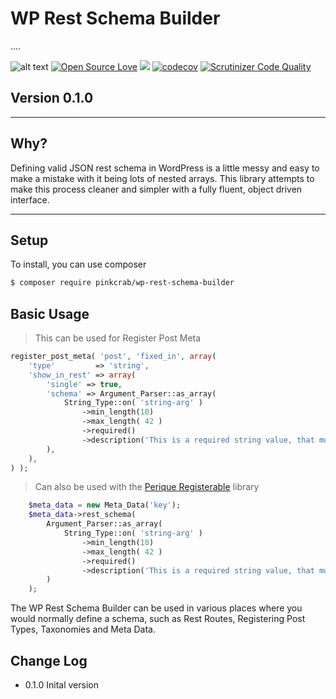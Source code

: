 # WP Rest Schema Builder

....

![alt text](https://img.shields.io/badge/Current_Version-0.1.0-yellow.svg?style=flat " ") 
[![Open Source Love](https://badges.frapsoft.com/os/mit/mit.svg?v=102)]()
![](https://github.com/Pink-Crab/Perique-Route/workflows/GitHub_CI/badge.svg " ")
[![codecov](https://codecov.io/gh/Pink-Crab/Perique-Route/branch/master/graph/badge.svg?token=4yEceIaSFP)](https://codecov.io/gh/Pink-Crab/Perique-Route) [![Scrutinizer Code Quality](https://scrutinizer-ci.com/g/Pink-Crab/Perique-Route/badges/quality-score.png?b=master)](https://scrutinizer-ci.com/g/Pink-Crab/Perique-Route/?branch=master)

## Version 0.1.0 ##

****

## Why? ##

Defining valid JSON rest schema in WordPress is a little messy and easy to make a mistake with it being lots of nested arrays. This library attempts to make this process cleaner and simpler with a fully fluent, object driven interface.

****

## Setup ##

To install, you can use composer
```bash
$ composer require pinkcrab/wp-rest-schema-builder
```

## Basic Usage ##

> This can be used for Register Post Meta
```php
register_post_meta( 'post', 'fixed_in', array(
    'type'         => 'string',
    'show_in_rest' => array(
        'single' => true,
        'schema' => Argument_Parser::as_array(
            String_Type::on( 'string-arg' )
                ->min_length(10)
                ->max_length( 42 )
                ->required()
                ->description('This is a required string value, that must be between 10 and 42 chars long.')
        ),
    ),
) );
```
> Can also be used with the [Perique Registerable](https://github.com/Pink-Crab/Perique-Registerables) library
```php
    $meta_data = new Meta_Data('key');
    $meta_data->rest_schema(
        Argument_Parser::as_array(
            String_Type::on( 'string-arg' )
                ->min_length(10)
                ->max_length( 42 )
                ->required()
                ->description('This is a required string value, that must be between 10 and 42 chars long.')
        )
    );
```


The WP Rest Schema Builder can be used in various places where you would normally define a schema, such as Rest Routes, Registering Post Types, Taxonomies and Meta Data.

## Change Log ##
* 0.1.0 Inital version